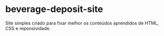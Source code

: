 # beverage-deposit-site
Site simples criado para fixar melhor os conteúdos aprendidos de HTML, CSS e reponsividade.
